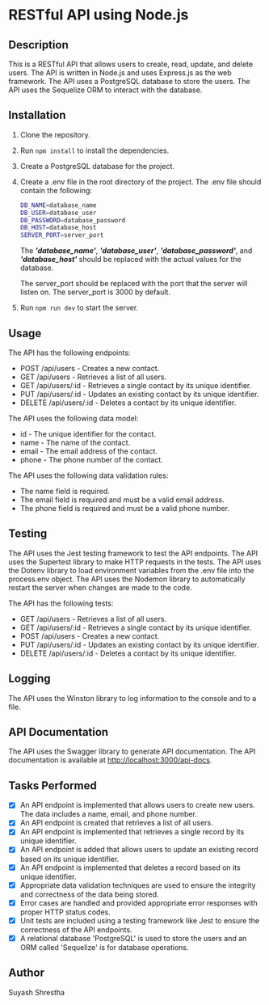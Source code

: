 # RESTful API using Node.js

## Description

This is a RESTful API that allows users to create, read, update, and delete users. The API is written in Node.js and uses Express.js as the web framework. The API uses a PostgreSQL database to store the users. The API uses the Sequelize ORM to interact with the database.

## Installation

1. Clone the repository.
2. Run `npm install` to install the dependencies.
3. Create a PostgreSQL database for the project.
4. Create a .env file in the root directory of the project. The .env file should contain the following:

   ```bash
   DB_NAME=database_name
   DB_USER=database_user
   DB_PASSWORD=database_password
   DB_HOST=database_host
   SERVER_PORT=server_port
   ```

   The **_'database_name'_**, **_'database_user'_**, **_'database_password'_**, and **_'database_host'_** should be replaced with the actual values for the database.

   The server_port should be replaced with the port that the server
   will listen on. The server_port is 3000 by default.

5. Run `npm run dev` to start the server.

## Usage

The API has the following endpoints:

- POST /api/users - Creates a new contact.
- GET /api/users - Retrieves a list of all users.
- GET /api/users/:id - Retrieves a single contact by its unique identifier.
- PUT /api/users/:id - Updates an existing contact by its unique identifier.
- DELETE /api/users/:id - Deletes a contact by its unique identifier.

The API uses the following data model:

- id - The unique identifier for the contact.
- name - The name of the contact.
- email - The email address of the contact.
- phone - The phone number of the contact.

The API uses the following data validation rules:

- The name field is required.
- The email field is required and must be a valid email address.
- The phone field is required and must be a valid phone number.

## Testing

The API uses the Jest testing framework to test the API endpoints. The API uses the Supertest library to make HTTP requests in the tests. The API uses the Dotenv library to load environment variables from the .env file into the process.env object. The API uses the Nodemon library to automatically restart the server when changes are made to the code.

The API has the following tests:

- GET /api/users - Retrieves a list of all users.
- GET /api/users/:id - Retrieves a single contact by its unique identifier.
- POST /api/users - Creates a new contact.
- PUT /api/users/:id - Updates an existing contact by its unique identifier.
- DELETE /api/users/:id - Deletes a contact by its unique identifier.

## Logging

The API uses the Winston library to log information to the console and to a file.

## API Documentation

The API uses the Swagger library to generate API documentation. The API documentation is available at [http://localhost:3000/api-docs](http://localhost:3000/api-docs).

## Tasks Performed

- [x] An API endpoint is implemented that allows users to create new users. The data includes a name, email, and phone number.
- [x] An API endpoint is created that retrieves a list of all users.
- [x] An API endpoint is implemented that retrieves a single record by its unique identifier.
- [x] An API endpoint is added that allows users to update an existing record based on its unique identifier.
- [x] An API endpoint is implemented that deletes a record based on its unique identifier.
- [x] Appropriate data validation techniques are used to ensure the integrity and correctness of the data being stored.
- [x] Error cases are handled and provided appropriate error responses with proper HTTP status codes.
- [x] Unit tests are included using a testing framework like Jest to ensure the correctness of the API endpoints.
- [x] A relational database 'PostgreSQL' is used to store the users and an ORM called 'Sequelize' is for database operations.

## Author

Suyash Shrestha
